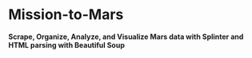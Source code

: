 # Mission-to-Mars
**Scrape, Organize, Analyze, and Visualize Mars data with Splinter and HTML parsing with Beautiful Soup**